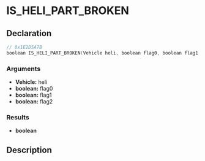 # IS_HELI_PART_BROKEN

## Declaration
```cpp
// 0x1E2D5A7B
boolean IS_HELI_PART_BROKEN(Vehicle heli, boolean flag0, boolean flag1, boolean flag2);
```

### Arguments
- **Vehicle:** heli
- **boolean:** flag0
- **boolean:** flag1
- **boolean:** flag2

### Results
- **boolean**

## Description
